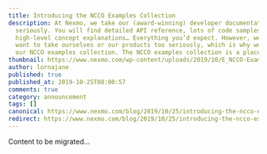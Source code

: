 ```yaml
---
title: Introducing the NCCO Examples Collection
description: At Nexmo, we take our (award-winning) developer documentation very
  seriously. You will find detailed API reference, lots of code samples,
  high-level concept explanations… Everything you’d expect. However, we don’t
  want to take ourselves or our products too seriously, which is why we shared
  our NCCO examples collection. The NCCO examples collection is a place for […]
thumbnail: https://www.nexmo.com/wp-content/uploads/2019/10/E_NCCO-Examples_1200x600.png
author: lornajane
published: true
published_at: 2019-10-25T08:00:57
comments: true
category: announcement
tags: []
canonical: https://www.nexmo.com/blog/2019/10/25/introducing-the-ncco-examples-collection-dr
redirect: https://www.nexmo.com/blog/2019/10/25/introducing-the-ncco-examples-collection-dr
---
```

Content to be migrated...
